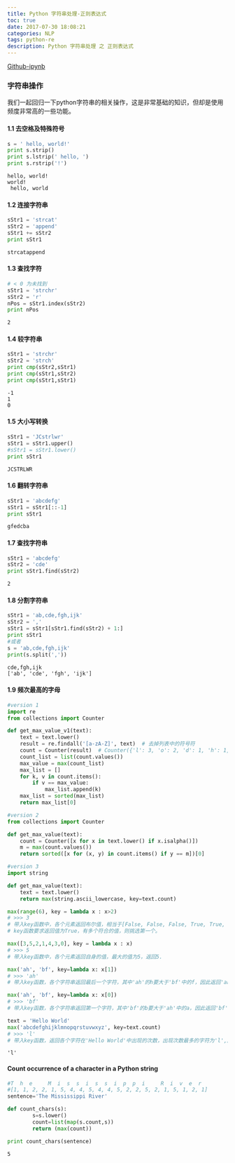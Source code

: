 ```yaml
---
title: Python 字符串处理-正则表达式
toc: true
date: 2017-07-30 18:08:21
categories: NLP
tags: python-re
description: Python 字符串处理 之 正则表达式
---
```


<style>
img {
        display: block !important;
        width: 600px;
        margin-left: 100px !important;
}
</style>

[Github-ipynb][g1]

[g1]: https://github.com/blairchan/NLP/blob/master/string_operation.ipynb


### 字符串操作

我们一起回归一下python字符串的相关操作，这是非常基础的知识，但却是使用频度非常高的一些功能。

#### 1.1 去空格及特殊符号


```python
s = ' hello, world!'
print s.strip()
print s.lstrip(' hello, ')
print s.rstrip('!')
```

    hello, world!
    world!
     hello, world


#### 1.2 连接字符串


```python
sStr1 = 'strcat'
sStr2 = 'append'
sStr1 += sStr2
print sStr1
```

    strcatappend


#### 1.3 查找字符


```python
# < 0 为未找到
sStr1 = 'strchr'
sStr2 = 'r'
nPos = sStr1.index(sStr2)
print nPos
```

    2


#### 1.4 较字符串


```python
sStr1 = 'strchr'
sStr2 = 'strch'
print cmp(sStr2,sStr1)
print cmp(sStr1,sStr2)
print cmp(sStr1,sStr1)
```

    -1
    1
    0


#### 1.5 大小写转换


```python
sStr1 = 'JCstrlwr'
sStr1 = sStr1.upper()
#sStr1 = sStr1.lower()
print sStr1
```

    JCSTRLWR


#### 1.6 翻转字符串


```python
sStr1 = 'abcdefg'
sStr1 = sStr1[::-1]
print sStr1
```

    gfedcba


#### 1.7 查找字符串


```python
sStr1 = 'abcdefg'
sStr2 = 'cde'
print sStr1.find(sStr2)
```

    2


#### 1.8 分割字符串


```python
sStr1 = 'ab,cde,fgh,ijk'
sStr2 = ','
sStr1 = sStr1[sStr1.find(sStr2) + 1:]
print sStr1
#或者
s = 'ab,cde,fgh,ijk'
print(s.split(','))
```

    cde,fgh,ijk
    ['ab', 'cde', 'fgh', 'ijk']


#### 1.9 频次最高的字母


```python
#version 1
import re
from collections import Counter

def get_max_value_v1(text):
    text = text.lower()
    result = re.findall('[a-zA-Z]', text)  # 去掉列表中的符号符
    count = Counter(result)  # Counter({'l': 3, 'o': 2, 'd': 1, 'h': 1, 'r': 1, 'e': 1, 'w': 1})
    count_list = list(count.values())
    max_value = max(count_list)
    max_list = []
    for k, v in count.items():
        if v == max_value:
            max_list.append(k)
    max_list = sorted(max_list)
    return max_list[0]
```


```python
#version 2
from collections import Counter

def get_max_value(text):
    count = Counter([x for x in text.lower() if x.isalpha()])
    m = max(count.values())
    return sorted([x for (x, y) in count.items() if y == m])[0]
```


```python
#version 3
import string

def get_max_value(text):
    text = text.lower()
    return max(string.ascii_lowercase, key=text.count)
```


```python
max(range(6), key = lambda x : x>2)
# >>> 3
# 带入key函数中，各个元素返回布尔值，相当于[False, False, False, True, True, True]
# key函数要求返回值为True，有多个符合的值，则挑选第一个。

max([3,5,2,1,4,3,0], key = lambda x : x)
# >>> 5
# 带入key函数中，各个元素返回自身的值，最大的值为5，返回5.

max('ah', 'bf', key=lambda x: x[1])
# >>> 'ah'
# 带入key函数，各个字符串返回最后一个字符，其中'ah'的h要大于'bf'中的f，因此返回'ah'

max('ah', 'bf', key=lambda x: x[0])
# >>> 'bf'
# 带入key函数，各个字符串返回第一个字符，其中'bf'的b要大于'ah'中的a，因此返回'bf'

text = 'Hello World'
max('abcdefghijklmnopqrstuvwxyz', key=text.count)
# >>> 'l'
# 带入key函数，返回各个字符在'Hello World'中出现的次数，出现次数最多的字符为'l',因此输出'l'
```




    'l'



#### Count occurrence of a character in a Python string


```python
#T  h  e     M  i  s  s  i  s  s  i  p  p  i     R  i  v  e  r
#[1, 1, 2, 2, 1, 5, 4, 4, 5, 4, 4, 5, 2, 2, 5, 2, 1, 5, 1, 2, 1]
sentence='The Mississippi River'

def count_chars(s):
        s=s.lower()
        count=list(map(s.count,s))
        return (max(count))

print count_chars(sentence)
```

    5

